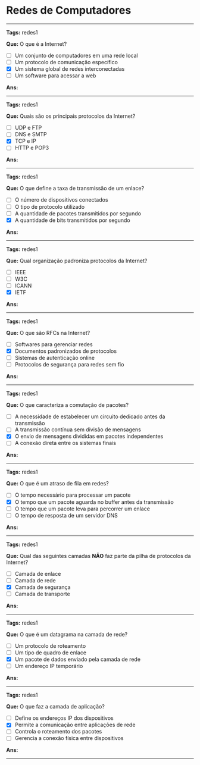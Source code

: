 # Redes de Computadores

---

**Tags:** redes1  

**Que:** O que é a Internet?  
- [ ] Um conjunto de computadores em uma rede local  
- [ ] Um protocolo de comunicação específico  
- [x] Um sistema global de redes interconectadas  
- [ ] Um software para acessar a web  

**Ans:**  

---

**Tags:** redes1  

**Que:** Quais são os principais protocolos da Internet?  
- [ ] UDP e FTP  
- [ ] DNS e SMTP  
- [x] TCP e IP  
- [ ] HTTP e POP3  

**Ans:**  

---

**Tags:** redes1  

**Que:** O que define a taxa de transmissão de um enlace?  
- [ ] O número de dispositivos conectados  
- [ ] O tipo de protocolo utilizado  
- [ ] A quantidade de pacotes transmitidos por segundo  
- [x] A quantidade de bits transmitidos por segundo  

**Ans:**  

---

**Tags:** redes1  

**Que:** Qual organização padroniza protocolos da Internet?  
- [ ] IEEE  
- [ ] W3C  
- [ ] ICANN  
- [x] IETF  

**Ans:**  

---

**Tags:** redes1  

**Que:** O que são RFCs na Internet?  
- [ ] Softwares para gerenciar redes  
- [x] Documentos padronizados de protocolos  
- [ ] Sistemas de autenticação online  
- [ ] Protocolos de segurança para redes sem fio  

**Ans:**  

---

**Tags:** redes1  

**Que:** O que caracteriza a comutação de pacotes?  
- [ ] A necessidade de estabelecer um circuito dedicado antes da transmissão  
- [ ] A transmissão contínua sem divisão de mensagens  
- [x] O envio de mensagens divididas em pacotes independentes  
- [ ] A conexão direta entre os sistemas finais  

**Ans:**  

---

**Tags:** redes1  

**Que:** O que é um atraso de fila em redes?  
- [ ] O tempo necessário para processar um pacote  
- [x] O tempo que um pacote aguarda no buffer antes da transmissão  
- [ ] O tempo que um pacote leva para percorrer um enlace  
- [ ] O tempo de resposta de um servidor DNS  

**Ans:**  

---

**Tags:** redes1  

**Que:** Qual das seguintes camadas **NÃO** faz parte da pilha de protocolos da Internet?  
- [ ] Camada de enlace  
- [ ] Camada de rede  
- [x] Camada de segurança  
- [ ] Camada de transporte  

**Ans:**  

---

**Tags:** redes1  

**Que:** O que é um datagrama na camada de rede?  
- [ ] Um protocolo de roteamento  
- [ ] Um tipo de quadro de enlace  
- [x] Um pacote de dados enviado pela camada de rede  
- [ ] Um endereço IP temporário  

**Ans:**  

---

**Tags:** redes1  

**Que:** O que faz a camada de aplicação?  
- [ ] Define os endereços IP dos dispositivos  
- [x] Permite a comunicação entre aplicações de rede  
- [ ] Controla o roteamento dos pacotes  
- [ ] Gerencia a conexão física entre dispositivos  

**Ans:**  

---